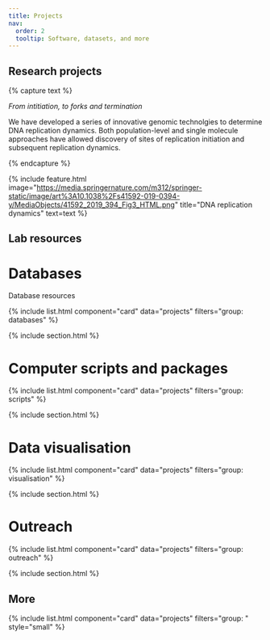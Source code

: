 ```yaml
---
title: Projects
nav:
  order: 2
  tooltip: Software, datasets, and more
---
```


## Research projects

{% capture text %}

*From intitiation, to forks and termination*

We have developed a series of innovative genomic technolgies to determine DNA replication dynamics. Both population-level and single molecule approaches have allowed discovery of sites of replication initiation and subsequent replication dynamics.

{% endcapture %}

{%
  include feature.html
  image="https://media.springernature.com/m312/springer-static/image/art%3A10.1038%2Fs41592-019-0394-y/MediaObjects/41592_2019_394_Fig3_HTML.png"
  title="DNA replication dynamics"
  text=text
%}

## Lab resources

# Databases

Database resources

{% include list.html component="card" data="projects" filters="group: databases" %}

{% include section.html %}

# Computer scripts and packages

{% include list.html component="card" data="projects" filters="group: scripts" %}

{% include section.html %}

# Data visualisation

{% include list.html component="card" data="projects" filters="group: visualisation" %}

{% include section.html %}

# Outreach

{% include list.html component="card" data="projects" filters="group: outreach" %}

{% include section.html %}


## More

{% include list.html component="card" data="projects" filters="group: " style="small" %}
